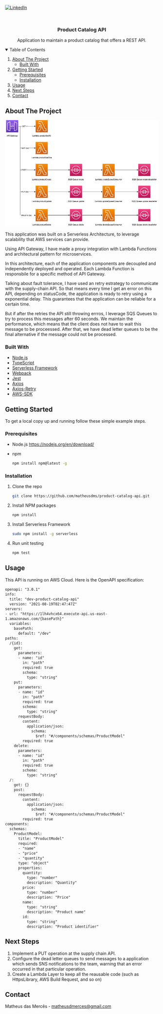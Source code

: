 [![LinkedIn][linkedin-shield]][linkedin-url]

<br />
<p align="center">
  <h3 align="center">Product Catalog API</h3>

  <p align="center">
    Application to maintain a product catalog that offers a REST API.
  </p>
</p>



<!-- TABLE OF CONTENTS -->
<details open="open">
  <summary>Table of Contents</summary>
  <ol>
    <li>
      <a href="#about-the-project">About The Project</a>
      <ul>
        <li><a href="#built-with">Built With</a></li>
      </ul>
    </li>
    <li>
      <a href="#getting-started">Getting Started</a>
      <ul>
        <li><a href="#prerequisites">Prerequisites</a></li>
        <li><a href="#installation">Installation</a></li>
      </ul>
    </li>
    <li><a href="#usage">Usage</a></li>
    <li><a href="#next-steps">Next Steps</a></li>
    <li><a href="#contact">Contact</a></li>
  </ol>
</details>



<!-- ABOUT THE PROJECT -->
## About The Project

![Product Architecture](/images/architecture.png?raw=true "Architecture")

This application was built on a Serverless Architecture, to leverage scalability that AWS services can provide.

Using API Gateway, I have made a proxy integration with Lambda Functions and architectural pattern for microservices.

In this architecture, each of the application components are decoupled and independently deployed and operated. Each Lambda Function is responsbile for a specific method of API Gateway.

Talking about fault tolerance, I have used an retry estrategy to communicate with the supply-chain API. So that means every time I get an error on this API, depending on statusCode, the application is ready to retry using a exponential delay. This guarantees that the application can be reliable for a certain time. 

But if after the retries the API still throwing errros, I leverage SQS Queues to try to process this messages after 60 seconds. We maintain the performance, which means that the client does not have to wait this message to be proceessed. After that, we have dead letter queues to be the final alternative if the message could not be processed.

### Built With

* [Node.js](https://nodejs.org/en/)
* [TypeScript](https://www.typescriptlang.org/)
* [Serverless Framework](https://www.serverless.com/)
* [Webpack](https://webpack.js.org/)
* [Jest](https://jestjs.io/)
* [Axios](https://www.npmjs.com/package/axios)
* [Axios-Retry](https://www.npmjs.com/package/axios-retry)
* [AWS-SDK](https://aws.amazon.com/pt/sdk-for-javascript/)


## Getting Started

To get a local copy up and running follow these simple example steps.

### Prerequisites

* Node.js
  https://nodejs.org/en/download/

* npm
  ```sh
  npm install npm@latest -g
  ```

### Installation

1. Clone the repo
   ```sh
   git clone https://github.com/matheusdms/product-catalog-api.git
   ```
2. Install NPM packages
   ```sh
   npm install
   ```
3. Install Serverless Framework
   ```sh
   sudo npm install -g serverless
   ```
4. Run unit testing
   ```sh
   npm test
   ```

## Usage

This API is running on AWS Cloud. Here is the OpenAPI specification:

```
openapi: "3.0.1"
info:
  title: "dev-product-catalog-api"
  version: "2021-08-19T02:47:47Z"
servers:
- url: "https://1lh4vhcx64.execute-api.us-east-1.amazonaws.com/{basePath}"
  variables:
    basePath:
      default: "/dev"
paths:
  /{id}:
    get:
      parameters:
      - name: "id"
        in: "path"
        required: true
        schema:
          type: "string"
    put:
      parameters:
      - name: "id"
        in: "path"
        required: true
        schema:
          type: "string"
      requestBody:
        content:
          application/json:
            schema:
              $ref: "#/components/schemas/ProductModel"
        required: true
    delete:
      parameters:
      - name: "id"
        in: "path"
        required: true
        schema:
          type: "string"
  /:
    get: {}
    post:
      requestBody:
        content:
          application/json:
            schema:
              $ref: "#/components/schemas/ProductModel"
        required: true
components:
  schemas:
    ProductModel:
      title: "ProductModel"
      required:
      - "name"
      - "price"
      - "quantity"
      type: "object"
      properties:
        quantity:
          type: "number"
          description: "Quantity"
        price:
          type: "number"
          description: "Price"
        name:
          type: "string"
          description: "Product name"
        id:
          type: "string"
          description: "Product identifier"
```

## Next Steps

1. Implement a PUT operation at the supply chain API.
2. Configure the dead letter queues to send messages to a application which sends SNS notifications to the team, warning that an error occurred in that particular operation.
3. Create a Lambda Layer to keep all the reausable code (such as HttpsLibrary, AWS Build Request, and so on)

## Contact

Matheus das Mercês - matheusdmerces@gmail.com

[linkedin-shield]: https://img.shields.io/badge/-LinkedIn-black.svg?style=for-the-badge&logo=linkedin&colorB=555
[linkedin-url]: https://www.linkedin.com/in/matheus-das-merces/
